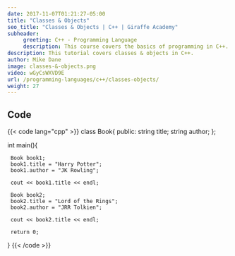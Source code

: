 ```yaml
---
date: 2017-11-07T01:21:27-05:00
title: "Classes & Objects"
seo_title: "Classes & Objects | C++ | Giraffe Academy"
subheader:
     greeting: C++ - Programming Language
     description: This course covers the basics of programming in C++. Work your way through the videos and we'll teach you everything you need to know to start your programming journey!
description: This tutorial covers classes & objects in C++.
author: Mike Dane
image: classes-&-objects.png
video: wGyCsWXVD9E
url: /programming-languages/c++/classes-objects/
weight: 27
---
```


## Code

{{< code lang="cpp" >}}
class Book{
     public:
          string title;
          string author;
};

int main(){

     Book book1;
     book1.title = "Harry Potter";
     book1.author = "JK Rowling";

     cout << book1.title << endl;

     Book book2;
     book2.title = "Lord of the Rings";
     book2.author = "JRR Tolkien";

     cout << book2.title << endl;

     return 0;
}
{{< /code >}}